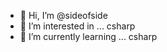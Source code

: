 - 👋 Hi, I’m @sideofside
- 👀 I’m interested in ...
csharp
- 🌱 I’m currently learning ...
csharp

<!---
sideofside/sideofside is a ✨ special ✨ repository because its `README.md` (this file) appears on your GitHub profile.
You can click the Preview link to take a look at your changes.
--->
